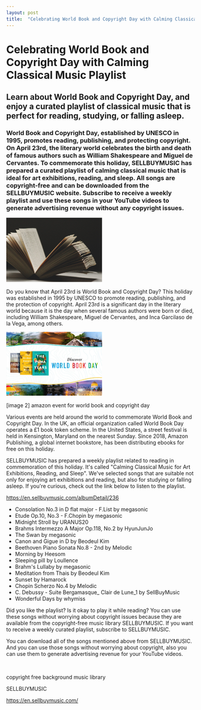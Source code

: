 ```yaml
---
layout: post
title:  "Celebrating World Book and Copyright Day with Calming Classical Music Playlist"
---
```

<h1>Celebrating World Book and Copyright Day with Calming Classical Music Playlist</h1>
<h2>Learn about World Book and Copyright Day, and enjoy a curated playlist of classical music that is perfect for reading, studying, or falling asleep.</h2>
<h3>World Book and Copyright Day, established by UNESCO in 1995, promotes reading, publishing, and protecting copyright. On April 23rd, the literary world celebrates the birth and death of famous authors such as William Shakespeare and Miguel de Cervantes. To commemorate this holiday, SELLBUYMUSIC has prepared a curated playlist of calming classical music that is ideal for art exhibitions, reading, and sleep. All songs are copyright-free and can be downloaded from the SELLBUYMUSIC website. Subscribe to receive a weekly playlist and use these songs in your YouTube videos to generate advertising revenue without any copyright issues.</h3></p>

<p><img src="../images/2023-04-21-Celebrate/playlist1_world%20book%20and%20copyright%20day.jpg" alt="copyright_1 video editting" style="zoom:25%;" /></p></p>

<p>Do you know that April 23rd is World Book and Copyright Day? This holiday was established in 1995 by UNESCO to promote reading, publishing, and the protection of copyright. April 23rd is a significant day in the literary world because it is the day when several famous authors were born or died, including William Shakespeare, Miguel de Cervantes, and Inca Garcilaso de la Vega, among others.</p>

<img src="../images/2023-04-21-Celebrate/playlist2_amazon%20event%20for%20world%20book%20and%20copyright%20day.jpg" alt="copyright_1 video editting" style="zoom:25%;" />

<p>[image 2] amazon event for world book and copyright day</p>
<p>Various events are held around the world to commemorate World Book and Copyright Day. In the UK, an official organization called World Book Day operates a £1 book token scheme. In the United States, a street festival is held in Kensington, Maryland on the nearest Sunday. Since 2018, Amazon Publishing, a global internet bookstore, has been distributing ebooks for free on this holiday.</p>
<p>SELLBUYMUSIC has prepared a weekly playlist related to reading in commemoration of this holiday. It's called "Calming Classical Music for Art Exhibitions, Reading, and Sleep". We've selected songs that are suitable not only for enjoying art exhibitions and reading, but also for studying or falling asleep. If you're curious, check out the link below to listen to the playlist.</p>
<p><a href="https://en.sellbuymusic.com/albumDetail/236">https://en.sellbuymusic.com/albumDetail/236</a></p>
<ul style="list-style-type: disc;">
<li>Consolation No.3 in D flat major - F.List by megasonic</li>
<li>Etude Op.10, No.3 - F.Chopin by megasonic</li>
<li>Midnight Stroll by URANUS20</li>
<li>Brahms Intermezzo A Major Op.118, No.2 by HyunJunJo</li>
<li>The Swan by megasonic</li>
<li>Canon and Gigue in D by Beodeul Kim</li>
<li>Beethoven Piano Sonata No.8 - 2nd by Melodic</li>
<li>Morning by Heesom</li>
<li>Sleeping pill by Loullence</li>
<li>Brahm's Lullaby by megasonic</li>
<li>Meditation from Thais by Beodeul Kim</li>
<li>Sunset by Hamarock</li>
<li>Chopin Scherzo No.4 by Melodic</li>
<li>C. Debussy - Suite Bergamasque_ Clair de Lune_1 by SellBuyMusic</li>
<li>Wonderful Days by whymiss</li>
</ul>
<p>Did you like the playlist? Is it okay to play it while reading? You can use these songs without worrying about copyright issues because they are available from the copyright-free music library SELLBUYMUSIC. If you want to receive a weekly curated playlist, subscribe to SELLBUYMUSIC.</p>
<p>You can download all of the songs mentioned above from SELLBUYMUSIC. And you can use those songs without worrying about copyright, also you can use them to generate advertising revenue for your YouTube videos.</p>
<p> </p>
<p>copyright free background music library</p>
<p>SELLBUYMUSIC</p>
<p><a class="notion-link-token notion-focusable-token notion-enable-hover" tabindex="0" href="https://en.sellbuymusic.com/" rel="noopener noreferrer" data-token-index="1"><span class="link-annotation-unknown-block-id-38871349">https://en.sellbuymusic.com/</span></a></p>